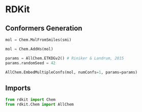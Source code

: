 # RDKit

## Conformers Generation

```python
mol = Chem.MolFromSmiles(smi)

mol = Chem.AddHs(mol)

params = AllChem.ETKDGv2() # Riniker & Landrum, 2015
params.randomSeed = 42

AllChem.EmbedMultipleConfs(mol, numConfs=1, params=params)
```

## Imports

```python
from rdkit import Chem
from rdkit.Chem import AllChem
```
